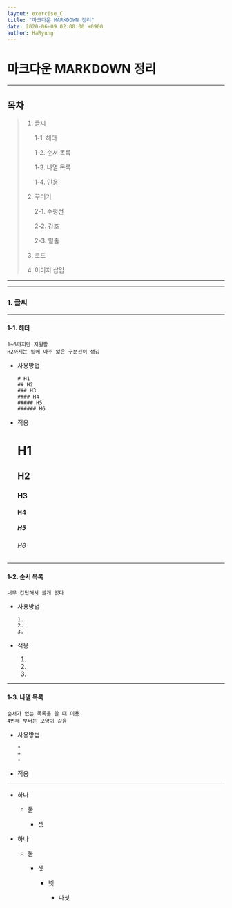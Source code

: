 ```yaml
---
layout: exercise_C
title: "마크다운 MARKDOWN 정리"
date: 2020-06-09 02:00:00 +0900
author: HaRyung
---
```




# 마크다운 MARKDOWN 정리

---

## 목차

> 1. 글씨
>
>    1-1. 헤더
>
>    1-2. 순서 목록
>
>    1-3. 나열 목록
>
>    1-4. 인용
>
> 2. 꾸미기
>
>    2-1. 수평선
>
>    2-2.  강조
>
>    2-3. 밑줄
>
> 3. 코드
>
> 4. 이미지 삽입

---

---



### 1. 글씨

---

#### 1-1. 헤더

```
1~6까지만 지원함
H2까지는 밑에 아주 얇은 구분선이 생김
```

+ 사용방법

  ```
  # H1 
  ## H2
  ### H3
  #### H4
  ##### H5
  ###### H6
  ```

* 적용

  # H1

  ## H2 

  ### H3

  #### H4

  ##### H5

  ###### H6

---

#### 1-2. 순서 목록

```
너무 간단해서 쓸게 없다
```

* 사용방법

  ```
  1.
  2.
  3.
  ```

* 적용

  1.

  2.

  3.

---

#### 1-3. 나열 목록

```
순서가 없는 목록을 쓸 때 이용
4번째 부터는 모양이 같음
```

* 사용방법

  ```
  *
  +
  -
  ```

* 적용

---

+ 하나

  + 둘

    + 셋

      

+ 하나

  + 둘

    + 셋

      + 넷

        + 다섯

        